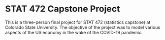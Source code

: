 # STAT 472 Capstone Project

This is a three-person final project for STAT 472 (statistics capstone) at Colorado State University. The objective of the project was to model various aspects of the US economy in the wake of the COVID-19 pandemic. 
